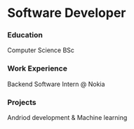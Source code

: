 # Software Developer

### Education
Computer Science BSc

### Work Experience
Backend Software Intern @ Nokia

### Projects
Andriod development & Machine learning
